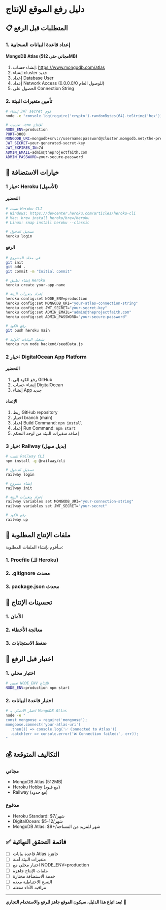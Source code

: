 # دليل رفع الموقع للإنتاج

## 📋 المتطلبات قبل الرفع

### 1. إعداد قاعدة البيانات السحابية

#### MongoDB Atlas (مجاني حتى 512MB)
1. إنشاء حساب: https://www.mongodb.com/atlas
2. إنشاء cluster جديد
3. إعداد Database User
4. إعداد Network Access (0.0.0.0/0 للوصول العام)
5. الحصول على Connection String

### 2. تأمين متغيرات البيئة

```bash
# إنشاء JWT secret قوي
node -e "console.log(require('crypto').randomBytes(64).toString('hex'))"

# تحديث .env للإنتاج
NODE_ENV=production
PORT=3000
MONGODB_URI=mongodb+srv://username:password@cluster.mongodb.net/the-project-faith
JWT_SECRET=your-generated-secret-key
JWT_EXPIRES_IN=7d
ADMIN_EMAIL=admin@theprojectfaith.com
ADMIN_PASSWORD=your-secure-password
```

## 🚀 خيارات الاستضافة

### خيار 1: Heroku (الأسهل)

#### التحضير
```bash
# تثبيت Heroku CLI
# Windows: https://devcenter.heroku.com/articles/heroku-cli
# Mac: brew install heroku/brew/heroku
# Linux: snap install heroku --classic

# تسجيل الدخول
heroku login
```

#### الرفع
```bash
# في مجلد المشروع
git init
git add .
git commit -m "Initial commit"

# إنشاء تطبيق Heroku
heroku create your-app-name

# إعداد متغيرات البيئة
heroku config:set NODE_ENV=production
heroku config:set MONGODB_URI="your-atlas-connection-string"
heroku config:set JWT_SECRET="your-secret-key"
heroku config:set ADMIN_EMAIL="admin@theprojectfaith.com"
heroku config:set ADMIN_PASSWORD="your-secure-password"

# رفع الكود
git push heroku main

# تشغيل البيانات الأولية
heroku run node backend/seedData.js
```

### خيار 2: DigitalOcean App Platform

#### التحضير
1. رفع الكود إلى GitHub
2. إنشاء حساب DigitalOcean
3. إنشاء App جديد

#### الإعداد
1. ربط GitHub repository
2. اختيار branch (main)
3. إعداد Build Command: `npm install`
4. إعداد Run Command: `npm start`
5. إضافة متغيرات البيئة من لوحة التحكم

### خيار 3: Railway (بديل سهل)

```bash
# تثبيت Railway CLI
npm install -g @railway/cli

# تسجيل الدخول
railway login

# إنشاء مشروع
railway init

# إعداد متغيرات البيئة
railway variables set MONGODB_URI="your-connection-string"
railway variables set JWT_SECRET="your-secret"

# رفع الكود
railway up
```

## 📁 ملفات الإنتاج المطلوبة

سأقوم بإنشاء الملفات المطلوبة:

### 1. Procfile (للـ Heroku)
### 2. .gitignore محدث
### 3. package.json محدث

## 🔧 تحسينات الإنتاج

### 1. الأمان
### 2. معالجة الأخطاء
### 3. ضغط الاستجابات

## 🧪 اختبار قبل الرفع

### 1. اختبار محلي
```bash
# تعيين NODE_ENV للإنتاج
NODE_ENV=production npm start
```

### 2. اختبار قاعدة البيانات
```bash
# اختبار الاتصال بـ MongoDB Atlas
node -e "
const mongoose = require('mongoose');
mongoose.connect('your-atlas-uri')
  .then(() => console.log('✅ Connected to Atlas'))
  .catch(err => console.error('❌ Connection failed:', err));
"
```

## 💰 التكاليف المتوقعة

### مجاني
- MongoDB Atlas (512MB)
- Heroku Hobby (مع قيود)
- Railway (مع حدود)

### مدفوع
- Heroku Standard: $7/شهر
- DigitalOcean: $5-12/شهر
- MongoDB Atlas: $9+/شهر للمزيد من المساحة

## ✅ قائمة التحقق النهائية

- [ ] قاعدة بيانات Atlas جاهزة
- [ ] متغيرات البيئة آمنة
- [ ] اختبار محلي مع NODE_ENV=production
- [ ] ملفات الإنتاج جاهزة
- [ ] خدمة الاستضافة مختارة
- [ ] النسخ الاحتياطية معدة
- [ ] مراقبة الأداء مفعلة

---

**بعد اتباع هذا الدليل، سيكون الموقع جاهز للرفع والاستخدام التجاري! 🚀**
